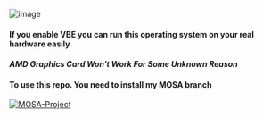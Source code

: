 ![image](https://github.com/nifanfa/MOSA-GUI-Sample/blob/master/VirtualBox_MOSA_29_08_2021_22_54_48.png)  
#### If you enable VBE you can run this operating system on your real hardware easily
#### ***AMD Graphics Card Won't Work For Some Unknown Reason***
#### To use this repo. You need to install my MOSA branch
[![MOSA-Project](https://github-readme-stats.vercel.app/api/pin/?username=nifanfa&repo=MOSA-Core)](https://github.com/nifanfa/MOSA-Core)
